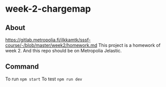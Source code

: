 # week-2-chargemap

## About
https://gitlab.metropolia.fi/ilkkamtk/sssf-course/-/blob/master/week2/homework.md
This project is a homework of week 2. And this repo should be on Metropolia Jelastic.

## Command
To run `npm start`
To test `npm run dev`
